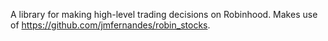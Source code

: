 A library for making high-level trading decisions on Robinhood. Makes use of https://github.com/jmfernandes/robin_stocks.
